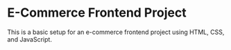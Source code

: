 # E-Commerce Frontend Project

This is a basic setup for an e-commerce frontend project using HTML, CSS, and JavaScript.
